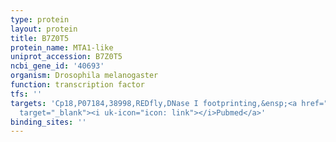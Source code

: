 ```yaml
---
type: protein
layout: protein
title: B7Z0T5
protein_name: MTA1-like
uniprot_accession: B7Z0T5
ncbi_gene_id: '40693'
organism: Drosophila melanogaster
function: transcription factor
tfs: ''
targets: 'Cp18,P07184,38998,REDfly,DNase I footprinting,&ensp;<a href="https://www.ncbi.nlm.nih.gov/pubmed/?term=12490953%5Buid%5D"
  target="_blank"><i uk-icon="icon: link"></i>Pubmed</a>'
binding_sites: ''
---
```

